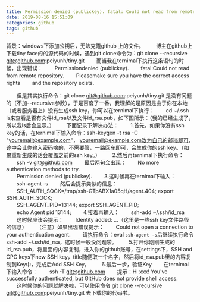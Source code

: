 ```yaml
---
title: Permission denied (publickey). fatal: Could not read from remote repository.
date: 2019-08-16 15:51:09
categories: github
tags: github
---
```

背景：windows下添加公钥后，无法克隆github 上的文件。
　　博主在github上下载tiny face的的源代码的时候，遇到git clone命令为：git clone --recursive git@github.com:peiyunh/tiny.git
　　而当我在ternimal下执行这条语句的时候，出现错误：
　　Permissiondenied (publickey).
　　fatal:Could not read from remote repository.
　　Pleasemake sure you have the correct access rights
　　and the repository exists.
<!-- more -->
　　但是其实执行命令：git clone git@github.com:peiyunh/tiny.git 是没有问题的（不加--recursive参数），于是百度了一番，我理解的是原因是由于你在本地（或者服务器上）没有生成ssh key，你可以在ternimal下执行：
　　cd ~/.ssh ls来查看是否有文件id_rsa以及文件id_rsa.pub，如下图所示：（我的已经生成了，所以我ls后会显示。）
　　下面记录下解决办法：
　　1.首先，如果你没有ssh key的话，在ternimal下输入命令：ssh-keygen -t rsa -C "youremail@example.com"， youremail@example.com改为自己的邮箱即可，途中会让你输入密码啥的，不需要管，一路回车即可，会生成你的ssh key。（如果重新生成的话会覆盖之前的ssh key。）
　　2.然后再ternimal下执行命令：
　　ssh -v git@github.com 
　　最后两句会出现：
　　No more authentication methods to try.  
　　Permission denied (publickey).
　　3.这时候再在ternimal下输入：
　　ssh-agent -s
　　然后会提示类似的信息：
　　SSH_AUTH_SOCK=/tmp/ssh-GTpABX1a05qH/agent.404; export SSH_AUTH_SOCK;  
　　SSH_AGENT_PID=13144; export SSH_AGENT_PID;  
　　echo Agent pid 13144;
　　4.接着再输入：
　　ssh-add ~/.ssh/id_rsa
　　这时候应该会提示：
　　Identity added: ...（这里是一些ssh key文件路径的信息）
　　（注意）如果出现错误提示：
　　Could not open a connection to your authentication agent.
　　请执行命令：eval `ssh-agent -s`后继续执行命令 ssh-add ~/.ssh/id_rsa，这时候一般没问题啦。
　　5.打开你刚刚生成的id_rsa.pub，将里面的内容复制，进入你的github账号，在settings下，SSH and GPG keys下new SSH key，title随便取一个名字，然后将id_rsa.pub里的内容复制到Key中，完成后Add SSH Key。
　　6.最后一步，验证Key
　　在ternimal下输入命令：
　　ssh -T git@github.com
　　提示：Hi xxx! You've successfully authenticated, but GitHub does not provide shell  access.
　　这时候你的问题就解决啦，可以使用命令 git clone --recursive git@github.com:peiyunh/tiny.git 去下载你的代码啦。


 

　　